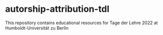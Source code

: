 # autorship-attribution-tdl
This repository contains educational resources for Tage der Lehre 2022 at Humboldt-Universität zu Berlin
